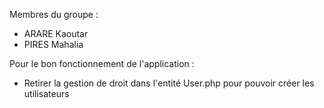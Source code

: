 Membres du groupe :

- ARARE Kaoutar
- PIRES Mahalia

Pour le bon fonctionnement de l'application :

- Retirer la gestion de droit dans l'entité User.php pour pouvoir créer les utilisateurs

